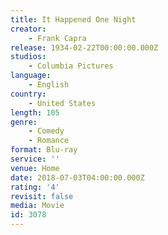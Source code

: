 ```yaml
---
title: It Happened One Night
creator:
    - Frank Capra
release: 1934-02-22T00:00:00.000Z
studios:
    - Columbia Pictures
language:
    - English
country:
    - United States
length: 105
genre:
    - Comedy
    - Romance
format: Blu-ray
service: ''
venue: Home
date: 2018-07-03T04:00:00.000Z
rating: '4'
revisit: false
media: Movie
id: 3078
---
```




